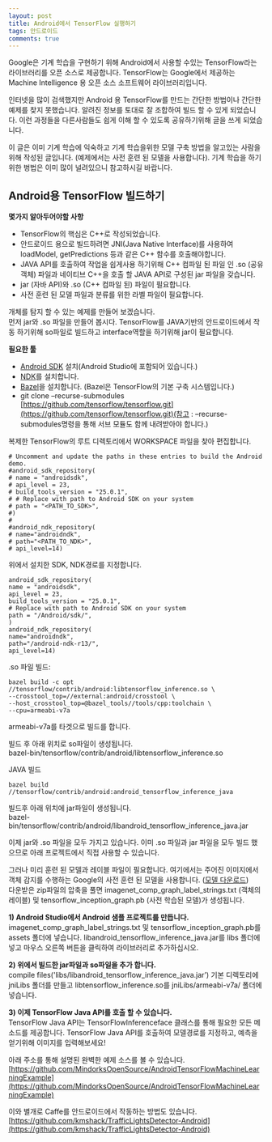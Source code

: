 ```yaml
---
layout: post
title: Android에서 TensorFlow 실행하기
tags: 안드로이드
comments: true
---
```


Google은 기계 학습을 구현하기 위해 Android에서 사용할 수있는 TensorFlow라는 라이브러리를 오픈 소스로 제공합니다. TensorFlow는 Google에서 제공하는 Machine Intelligence 용 오픈 소스 소프트웨어 라이브러리입니다.  

인터넷을 많이 검색했지만 Android 용 TensorFlow를 만드는 간단한 방법이나 간단한 예제를 찾지 못했습니다. 알려진 정보를 토대로 잘 조합하여 빌드 할 수 있게 되었습니다. 이런 과정들을 다른사람들도 쉽게 이해 할 수 있도록 공유하기위해 글을 쓰게 되었습니다.  

이 글은 이미 기계 학습에 익숙하고 기계 학습을위한 모델 구축 방법을 알고있는 사람을 위해 작성된 글입니다. (예제에서는 사전 훈련 된 모델을 사용합니다). 기계 학습을 하기위한 벙법은 이미 많이 널려있으니 참고하시길 바랍니다.  


## Android용 TensorFlow 빌드하기  

**몇가지 알아두어야할 사항**

- TensorFlow의 핵심은 C++로 작성되었습니다.
- 안드로이드 용으로 빌드하려면 JNI(Java Native Interface)를 사용하여 loadModel, getPredictions 등과 같은 C++ 함수를 호출해야합니다.
- JAVA API를 호출하여 작업을 쉽게사용 하기위해 C++ 컴파일 된 파일 인 .so (공유 객체) 파일과 네이티브 C++을 호출 할 JAVA API로 구성된 jar 파일을 갖습니다.
- jar (자바 API)와 .so (C++ 컴파일 된) 파일이 필요합니다.
- 사전 훈련 된 모델 파일과 분류를 위한 라벨 파일이 필요합니다.  

개체를 탐지 할 수 있는 예제를 만들어 보겠습니다.  
먼저 jar와 .so 파일을 만들어 봅시다. TensorFlow를 JAVA기반의 안드로이드에서 작동 하기위해 so파일로 빌드하고 interface역할을 하기위해 jar이 필요합니다.


**필요한 툴**

- [Android SDK](https://developer.android.com/studio/index.html) 설치(Android Studio에 포함되어 있습니다.)
- [NDK](https://developer.android.com/ndk/downloads/older_releases.html#ndk-12b-downloads)를 설치합니다.
- [Bazel](https://bazel.build/versions/master/docs/install.html)을 설치합니다. (Bazel은 TensorFlow의 기본 구축 시스템입니다.)
- git clone –recurse-submodules [https://github.com/tensorflow/tensorflow.git](https://github.com/tensorflow/tensorflow.git)(참고 : –recurse-submodules명령을 통해 서브 모듈도 함께 내려받아야 합니다.)

복제한 TensorFlow의 루트 디렉토리에서 WORKSPACE 파일을 찾아 편집합니다.

```
# Uncomment and update the paths in these entries to build the Android demo.
#android_sdk_repository(
# name = "androidsdk",
# api_level = 23,
# build_tools_version = "25.0.1",
# # Replace with path to Android SDK on your system
# path = "<PATH_TO_SDK>",
#)
#
#android_ndk_repository(
# name="androidndk",
# path="<PATH_TO_NDK>",
# api_level=14)
```

위에서 설치한 SDK, NDK경로를 지정합니다.

```
android_sdk_repository(
name = "androidsdk",
api_level = 23,
build_tools_version = "25.0.1",
# Replace with path to Android SDK on your system
path = "/Android/sdk/",
)
android_ndk_repository(
name="androidndk",
path="/android-ndk-r13/",
api_level=14)
```

.so 파일 빌드:

```
bazel build -c opt //tensorflow/contrib/android:libtensorflow_inference.so \
--crosstool_top=//external:android/crosstool \
--host_crosstool_top=@bazel_tools//tools/cpp:toolchain \
--cpu=armeabi-v7a
```

armeabi-v7a를 타겟으로 빌드를 합니다.  

빌드 후 아래 위치로 so파일이 생성됩니다.  
bazel-bin/tensorflow/contrib/android/libtensorflow_inference.so  

JAVA 빌드
```
bazel build //tensorflow/contrib/android:android_tensorflow_inference_java
```

빌드후 아래 위치에 jar파일이 생성됩니다.  
bazel-bin/tensorflow/contrib/android/libandroid_tensorflow_inference_java.jar  

이제 jar와 .so 파일을 모두 가지고 있습니다. 이미 .so 파일과 jar 파일을 모두 빌드 했으므로 아래 프로젝트에서 직접 사용할 수 있습니다.

그러나 미리 훈련 된 모델과 레이블 파일이 필요합니다. 여기에서는 주어진 이미지에서 객체 감지를 수행하는 Google의 사전 훈련 된 모델을 사용합니다. ([모델 다운로드](https://storage.googleapis.com/download.tensorflow.org/models/inception5h.zip))  
다운받은 zip파일의 압축을 풀면 imagenet_comp_graph_label_strings.txt (객체의 레이블) 및 tensorflow_inception_graph.pb (사전 학습된 모델)가 생성됩니다.  


**1) Android Studio에서 Android 샘플 프로젝트를 만듭니다.**  
imagenet_comp_graph_label_strings.txt 및 tensorflow_inception_graph.pb를 assets 폴더에 넣습니다.
libandroid_tensorflow_inference_java.jar를 libs 폴더에 넣고 마우스 오른쪽 버튼을 클릭하여 라이브러리로 추가하십시오.  

**2) 위에서 빌드한 jar파일과 so파일을 추가 합니다.**  
compile files('libs/libandroid_tensorflow_inference_java.jar’)
기본 디렉토리에 jniLibs 폴더를 만들고 libtensorflow_inference.so를 jniLibs/armeabi-v7a/ 폴더에 넣습니다.  

**3) 이제 TensorFlow Java API를 호출 할 수 있습니다.**  
TensorFlow Java API는 TensorFlowInferenceface 클래스를 통해 필요한 모든 메소드를 제공합니다. TensorFlow Java API를 호출하여 모델경로를 지정하고, 예측을 얻기위해 이미지를 입력해보세요!  


아래 주소를 통해 설명된 완벽한 예제 소스를 볼 수 있습니다.  
[https://github.com/MindorksOpenSource/AndroidTensorFlowMachineLearningExample](https://github.com/MindorksOpenSource/AndroidTensorFlowMachineLearningExample)    

이와 별개로 Caffe를 안드로이드에서 작동하는 방법도 있습니다.  
[https://github.com/kmshack/TrafficLightsDetector-Android](https://github.com/kmshack/TrafficLightsDetector-Android)
